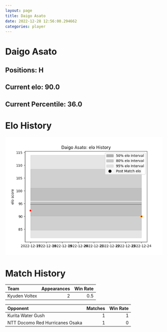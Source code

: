 ```yaml
---  
layout: page  
title: Daigo Asato  
date: 2022-12-28 12:56:00.294662  
categories: player  
---
```

# Daigo Asato

## Positions: H

## Current elo: 90.0

## Current Percentile: 36.0

# Elo History


![elo history](history_DaigoAsato.png)
# Match History


| Team          |   Appearances |   Win Rate |
|:--------------|--------------:|-----------:|
| Kyuden Voltex |             2 |        0.5 |

| Opponent                        |   Matches |   Win Rate |
|:--------------------------------|----------:|-----------:|
| Kurita Water Gush               |         1 |          1 |
| NTT Docomo Red Hurricanes Osaka |         1 |          0 |